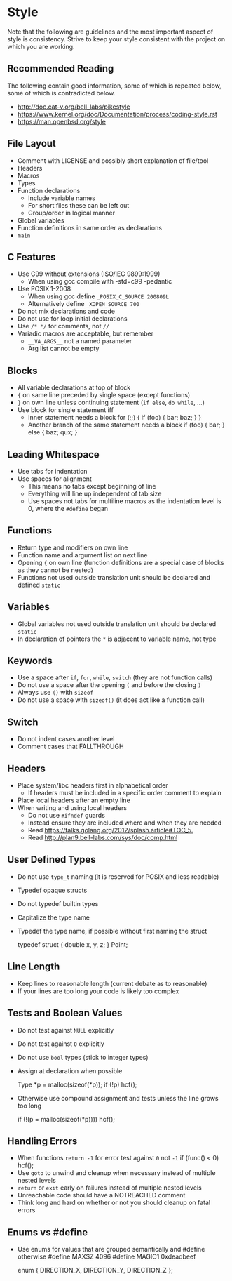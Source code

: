 Style
=====
Note that the following are guidelines and the most important aspect of style
is consistency. Strive to keep your style consistent with the project on which
you are working.

Recommended Reading
-------------------
The following contain good information, some of which is repeated below, some
of which is contradicted below.

* <http://doc.cat-v.org/bell_labs/pikestyle>
* <https://www.kernel.org/doc/Documentation/process/coding-style.rst>
* <https://man.openbsd.org/style>

File Layout
-----------
* Comment with LICENSE and possibly short explanation of file/tool
* Headers
* Macros
* Types
* Function declarations
	* Include variable names
	* For short files these can be left out
	* Group/order in logical manner
* Global variables
* Function definitions in same order as declarations
* `main`

C Features
----------
* Use C99 without extensions (ISO/IEC 9899:1999)
	* When using gcc compile with -std=c99 -pedantic
* Use POSIX.1-2008
	* When using gcc define `_POSIX_C_SOURCE 200809L`
	* Alternatively define `_XOPEN_SOURCE 700`
* Do not mix declarations and code
* Do not use for loop initial declarations
* Use `/* */` for comments, not `//`
* Variadic macros are acceptable, but remember
	* `__VA_ARGS__` not a named parameter
	* Arg list cannot be empty

Blocks
------
* All variable declarations at top of block
* `{` on same line preceded by single space (except functions)
* `}` on own line unless continuing statement (`if else`, `do while`, ...)
* Use block for single statement iff
  * Inner statement needs a block
  	for (;;) {
  		if (foo) {
  			bar;
  			baz;
  		}
  	}
  * Another branch of the same statement needs a block
  	if (foo) {
  		bar;
  	} else {
  		baz;
  		qux;
  	}

Leading Whitespace
------------------
* Use tabs for indentation
* Use spaces for alignment
  * This means no tabs except beginning of line
  * Everything will line up independent of tab size
  * Use spaces not tabs for multiline macros as the indentation level is 0, where the `#define` began

Functions
---------
* Return type and modifiers on own line
* Function name and argument list on next line
* Opening `{` on own line (function definitions are a special case of blocks as they cannot be nested)
* Functions not used outside translation unit should be declared and defined `static`

Variables
---------
* Global variables not used outside translation unit should be declared `static`
* In declaration of pointers the `*` is adjacent to variable name, not type

Keywords
--------
* Use a space after `if`, `for`, `while`, `switch` (they are not function calls)
* Do not use a space after the opening `(` and before the closing `)`
* Always use `()` with `sizeof`
* Do not use a space with `sizeof()` (it does act like a function call)

Switch
------
* Do not indent cases another level
* Comment cases that FALLTHROUGH

Headers
-------
* Place system/libc headers first in alphabetical order
  * If headers must be included in a specific order comment to explain
* Place local headers after an empty line
* When writing and using local headers
  * Do not use `#ifndef` guards
  * Instead ensure they are included where and when they are needed
  * Read <https://talks.golang.org/2012/splash.article#TOC_5.>
  * Read <http://plan9.bell-labs.com/sys/doc/comp.html>

User Defined Types
------------------
* Do not use `type_t` naming (it is reserved for POSIX and less readable)
* Typedef opaque structs
* Do not typedef builtin types
* Capitalize the type name
* Typedef the type name, if possible without first naming the struct

  	typedef struct {
  		double x, y, z;
  	} Point;

Line Length
-----------
* Keep lines to reasonable length (current debate as to reasonable)
* If your lines are too long your code is likely too complex

Tests and Boolean Values
------------------------
* Do not test against `NULL` explicitly
* Do not test against `0` explicitly
* Do not use `bool` types (stick to integer types)
* Assign at declaration when possible

  	Type *p = malloc(sizeof(*p));
  	if (!p)
			hcf();
* Otherwise use compound assignment and tests unless the line grows too long

  	if (!(p = malloc(sizeof(*p))))
  		hcf();

Handling Errors
---------------
* When functions `return -1` for error test against `0` not `-1`
  	if (func() < 0)
			hcf();
* Use `goto` to unwind and cleanup when necessary instead of multiple nested levels
* `return` or `exit` early on failures instead of multiple nested levels
* Unreachable code should have a NOTREACHED comment
* Think long and hard on whether or not you should cleanup on fatal errors

Enums vs #define
----------------
* Use enums for values that are grouped semantically and #define otherwise
  	#define MAXSZ  4096
  	#define MAGIC1 0xdeadbeef
  
  	enum {
  		DIRECTION_X,
  		DIRECTION_Y,
  		DIRECTION_Z
  	};
